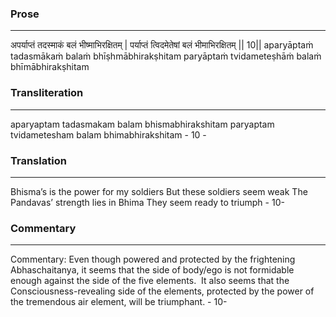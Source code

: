 ### Prose 
 --- 
अपर्याप्तं तदस्माकं बलं भीष्माभिरक्षितम् |
पर्याप्तं त्विदमेतेषां बलं भीमाभिरक्षितम् || 10||
aparyāptaṁ tadasmākaṁ balaṁ bhīṣhmābhirakṣhitam
paryāptaṁ tvidameteṣhāṁ balaṁ bhīmābhirakṣhitam

### Transliteration 
 --- 
aparyaptam tadasmakam balam bhismabhirakshitam paryaptam tvidametesham balam bhimabhirakshitam -  10 -

### Translation 
 --- 
Bhisma’s is the power for my soldiers But these soldiers seem weak The Pandavas’ strength lies in Bhima They seem ready to triumph - 10-

### Commentary 
 --- 
Commentary: Even though powered and protected by the frightening Abhaschaitanya, it seems that the side of body/ego is not formidable enough against the side of the five elements.  It also seems that the Consciousness-revealing side of the elements, protected by the power of the tremendous air element, will be triumphant. - 10-